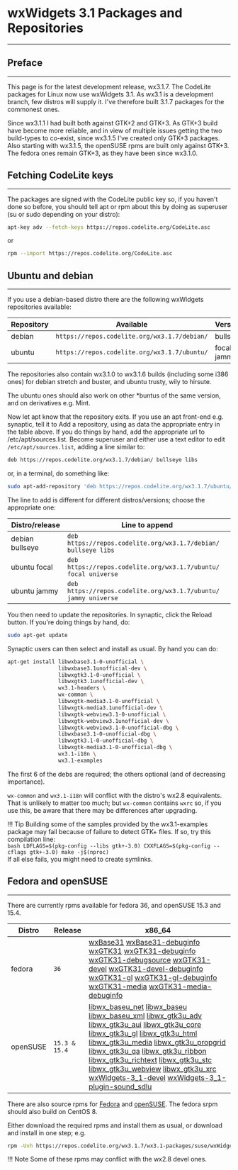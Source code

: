# wxWidgets 3.1 Packages and Repositories
---

## Preface
---

This page is for the latest development release, wx3.1.7. The CodeLite packages for Linux now use wxWidgets 3.1. As wx3.1 is a development branch, few distros will supply it.  I've therefore built 3.1.7 packages for the commonest ones. 

Since wx3.1.1 I had built both against GTK+2 and GTK+3. As GTK+3 build have become more reliable, and in view of multiple issues getting the two build-types to co-exist, since wx3.1.5 I've created only GTK+3 packages. 
Also starting with wx3.1.5, the openSUSE rpms are built only against GTK+3. The fedora ones remain GTK+3, as they have been since wx3.1.0.

## Fetching CodeLite keys
---

The packages are signed with the CodeLite public key so, if you haven't done so before, you should tell apt or rpm about this by doing as superuser (su or sudo depending on your distro): 

```bash
apt-key adv --fetch-keys https://repos.codelite.org/CodeLite.asc
```

or

```bash
rpm --import https://repos.codelite.org/CodeLite.asc
```

## Ubuntu and debian
---

If you use a debian-based distro there are the following wxWidgets repositories available: 

Repository | Available | Versions | Component
-----------|-----------|----------|-----------
debian	| `https://repos.codelite.org/wx3.1.7/debian/` | bullseye | libs
ubuntu | `https://repos.codelite.org/wx3.1.7/ubuntu/` | focal jammy | universe



The repositories also contain wx3.1.0 to wx3.1.6 builds (including some i386 ones) for debian stretch and buster, and ubuntu trusty, wily to hirsute.

The ubuntu ones should also work on other *buntus of the same version, and on derivatives e.g. Mint.


Now let apt know that the repository exits. If you use an apt front-end e.g. synaptic, tell it to Add a repository, using as data the appropriate entry in the table above.
If you do things by hand, add the appropriate url to /etc/apt/sources.list. Become superuser and either use a text editor to edit `/etc/apt/sources.list`, adding a line similar to: 

```bash
deb https://repos.codelite.org/wx3.1.7/debian/ bullseye libs
```

or, in a terminal, do something like: 

```bash
sudo apt-add-repository 'deb https://repos.codelite.org/wx3.1.7/ubuntu/ jammy universe'
```

The line to add is different for different distros/versions; choose the appropriate one: 

Distro/release | Line to append
---------------|-------------------
debian bullseye| `deb https://repos.codelite.org/wx3.1.7/debian/ bullseye libs`
ubuntu focal| `deb https://repos.codelite.org/wx3.1.7/ubuntu/ focal universe`
ubuntu jammy | `deb https://repos.codelite.org/wx3.1.7/ubuntu/ jammy universe`

You then need to update the repositories. In synaptic, click the Reload button. If you're doing things by hand, do: 

```bash
sudo apt-get update
```

Synaptic users can then select and install as usual. By hand you can do: 

```bash
apt-get install libwxbase3.1-0-unofficial \
                libwxbase3.1unofficial-dev \
                libwxgtk3.1-0-unofficial \
                libwxgtk3.1unofficial-dev \
                wx3.1-headers \
                wx-common \
                libwxgtk-media3.1-0-unofficial \
                libwxgtk-media3.1unofficial-dev \
                libwxgtk-webview3.1-0-unofficial \ 
                libwxgtk-webview3.1unofficial-dev \ 
                libwxgtk-webview3.1-0-unofficial-dbg \ 
                libwxbase3.1-0-unofficial-dbg \
                libwxgtk3.1-0-unofficial-dbg \
                libwxgtk-media3.1-0-unofficial-dbg \
                wx3.1-i18n \
                wx3.1-examples
```

The first 6 of the debs are required; the others optional (and of decreasing importance). 

`wx-common` and `wx3.1-i18n` will conflict with the distro's wx2.8 equivalents. That is unlikely to matter too much; 
but `wx-common` contains `wxrc` so, if you use this, be aware that there may be differences after upgrading. 


!!! Tip
    Building some of the samples provided by the wx3.1-examples package may fail because of failure to detect GTK+ files. If so, try this compilation line:  
    ```bash
    LDFLAGS=$(pkg-config --libs gtk+-3.0) CXXFLAGS=$(pkg-config --cflags gtk+-3.0) make -j$(nproc)
    ```  
    If all else fails, you might need to create symlinks.

## Fedora and openSUSE
---
There are currently rpms available for fedora 36, and openSUSE 15.3 and 15.4.

Distro|Release|x86_64
------|-------|------
fedora|`36`|[wxBase31][2] [wxBase31-debuginfo][26] [wxGTK31][3] [wxGTK31-debuginfo][7] [wxGTK31-debugsource][27] [wxGTK31-devel][4] [wxGTK31-devel-debuginfo][28] [wxGTK31-gl][5] [wxGTK31-gl-debuginfo][29] [wxGTK31-media][6] [wxGTK31-media-debuginfo][30]
openSUSE|`15.3 & 15.4`|[libwx_baseu_net][8] [libwx_baseu][9] [libwx_baseu_xml][10] [libwx_gtk3u_adv][11] [libwx_gtk3u_aui][12] [libwx_gtk3u_core][13] [libwx_gtk3u_gl][14]  [libwx_gtk3u_html][15] [libwx_gtk3u_media][16] [libwx_gtk3u_propgrid][17] [libwx_gtk3u_qa][18] [libwx_gtk3u_ribbon][19] [libwx_gtk3u_richtext][20] [libwx_gtk3u_stc][21]  [libwx_gtk3u_webview][22] [libwx_gtk3u_xrc][23] [wxWidgets-3_1-devel][24] [wxWidgets-3_1-plugin-sound_sdlu][25]

There are also source rpms for [Fedora][26] and [openSUSE][27]. The fedora srpm should also build on CentOS 8. 

Either download the required rpms and install them as usual, or download and install in one step; e.g. 

```bash
rpm -Uvh https://repos.codelite.org/wx3.1.7/wx3.1-packages/suse/wxWidgets-3_1-3.1.7-0.src.rpm
```

!!! Note
    Some of these rpms may conflict with the wx2.8 devel ones. 

 [1]: https://forums.wxwidgets.org/viewtopic.php?f=19&t=47403&p=200198#p200198
 [2]: https://repos.codelite.org/wx3.1.7/wx3.1-packages/fedora/36/wxBase31-3.1.7-1.fc36.x86_64.rpm
 [3]: https://repos.codelite.org/wx3.1.7/wx3.1-packages/fedora/36/wxGTK31-3.1.7-1.fc36.x86_64.rpm
 [4]: https://repos.codelite.org/wx3.1.7/wx3.1-packages/fedora/36/wxGTK31-devel-3.1.7-1.fc36.x86_64.rpm
 [5]: https://repos.codelite.org/wx3.1.7/wx3.1-packages/fedora/36/wxGTK31-gl-3.1.7-1.fc36.x86_64.rpm
 [6]: https://repos.codelite.org/wx3.1.7/wx3.1-packages/fedora/36/wxGTK31-media-3.1.7-1.fc36.x86_64.rpm
 [7]: https://repos.codelite.org/wx3.1.7/wx3.1-packages/fedora/36/wxGTK31-debuginfo-3.1.7-1.fc36.x86_64.rpm
 [8]: https://repos.codelite.org/wx3.1.7/wx3.1-packages/suse/15.3/libwx_baseu_net-suse15-3.1.7-0.x86_64.rpm
 [9]: https://repos.codelite.org/wx3.1.7/wx3.1-packages/suse/15.3/libwx_baseu-suse15-3.1.7-0.x86_64.rpm
 [10]: https://repos.codelite.org/wx3.1.7/wx3.1-packages/suse/15.3/libwx_baseu_xml-suse15-3.1.7-0.x86_64.rpm
 [11]: https://repos.codelite.org/wx3.1.7/wx3.1-packages/suse/15.3/libwx_gtk3u_adv-suse15-3.1.7-0.x86_64.rpm
 [12]: https://repos.codelite.org/wx3.1.7/wx3.1-packages/suse/15.3/libwx_gtk3u_aui-suse15-3.1.7-0.x86_64.rpm
 [13]: https://repos.codelite.org/wx3.1.7/wx3.1-packages/suse/15.3/libwx_gtk3u_core-suse15-3.1.7-0.x86_64.rpm
 [14]: https://repos.codelite.org/wx3.1.7/wx3.1-packages/suse/15.3/libwx_gtk3u_gl-suse15-3.1.7-0.x86_64.rpm
 [15]: https://repos.codelite.org/wx3.1.7/wx3.1-packages/suse/15.3/libwx_gtk3u_html-suse15-3.1.7-0.x86_64.rpm
 [16]: https://repos.codelite.org/wx3.1.7/wx3.1-packages/suse/15.3/libwx_gtk3u_media-suse15-3.1.7-0.x86_64.rpm
 [17]: https://repos.codelite.org/wx3.1.7/wx3.1-packages/suse/15.3/libwx_gtk3u_propgrid-suse15-3.1.7-0.x86_64.rpm
 [18]: https://repos.codelite.org/wx3.1.7/wx3.1-packages/suse/15.3/libwx_gtk3u_qa-suse15-3.1.7-0.x86_64.rpm
 [19]: https://repos.codelite.org/wx3.1.7/wx3.1-packages/suse/15.3/libwx_gtk3u_ribbon-suse15-3.1.7-0.x86_64.rpm
 [20]: https://repos.codelite.org/wx3.1.7/wx3.1-packages/suse/15.3/libwx_gtk3u_richtext-suse15-3.1.7-0.x86_64.rpm
 [21]: https://repos.codelite.org/wx3.1.7/wx3.1-packages/suse/15.3/libwx_gtk3u_stc-suse15-3.1.7-0.x86_64.rpm
 [22]: https://repos.codelite.org/wx3.1.7/wx3.1-packages/suse/15.3/libwx_gtk3u_webview-suse15-3.1.7-0.x86_64.rpm
 [23]: https://repos.codelite.org/wx3.1.7/wx3.1-packages/suse/15.3/libwx_gtk3u_xrc-suse15-3.1.7-0.x86_64.rpm
 [24]: https://repos.codelite.org/wx3.1.7/wx3.1-packages/suse/15.3/wxWidgets-3_1-devel-3.1.7-0.x86_64.rpm
 [25]: https://repos.codelite.org/wx3.1.7/wx3.1-packages/suse/15.3/wxWidgets-3_1-plugin-sound_sdlu-3_1-3.1.7-0.x86_64.rpm
 
 [26]: https://repos.codelite.org/wx3.1.7/wx3.1-packages/fedora/36/wxBase31-debuginfo-3.1.7-1.fc36.x86_64.rpm
 [27]: https://repos.codelite.org/wx3.1.7/wx3.1-packages/fedora/36/wxGTK31-debugsource-3.1.7-1.fc36.x86_64.rpm
 [28]: https://repos.codelite.org/wx3.1.7/wx3.1-packages/fedora/36/wxGTK31-devel-debuginfo-3.1.7-1.fc36.x86_64.rpm
 [29]: https://repos.codelite.org/wx3.1.7/wx3.1-packages/fedora/36/wxGTK31-gl-debuginfo-3.1.7-1.fc36.x86_64.rpm
 [30]: https://repos.codelite.org/wx3.1.7/wx3.1-packages/fedora/36/wxGTK31-media-debuginfo-3.1.7-1.fc36.x86_64.rpm
 
 [31]: https://repos.codelite.org/wx3.1.7/wx3.1-packages/fedora/wxGTK31-3.1.7-1.fc.src.rpm
 [32]: https://repos.codelite.org/wx3.1.7/wx3.1-packages/suse/wxWidgets-3_1-3.1.7-0.src.rpm
 
